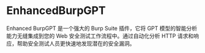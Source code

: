 # EnhancedBurpGPT
Enhanced BurpGPT 是一个强大的 Burp Suite 插件，它将 GPT 模型的智能分析能力无缝集成到您的 Web 安全测试工作流程中。通过自动化分析 HTTP 请求和响应，帮助安全测试人员更快速地发现潜在的安全漏洞。
